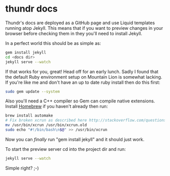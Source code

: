 # thundr docs

Thundr's docs are deployed as a GitHub page and use Liquid templates running atop Jekyll. This means
that if you want to preview changes in your browser before checking them in they you'll need to install 
Jekyll.

In a perfect world this should be as simple as:

```bash
gem install jekyll
cd <docs dir>
jekyll serve --watch
```

If that works for you, great! Head off for an early lunch. Sadly I found that the default Ruby environment 
setup on Mountain Lion is somewhat lacking. If you're like me and don't have an up to date ruby install then 
do this first:

```bash
sudo gem update --system
```

Also you'll need a C++ compiler so Gem can compile native extensions. Install 
[Homebrew](https://github.com/mxcl/homebrew/wiki/Installation) if you haven't already then run:

```bash
brew install automake
# Fix broken xcrun as described here http://stackoverflow.com/questions/13041525/osx-10-8-xcrun-no-such-file-or-directory
mv /usr/bin/xcrun /usr/bin/xcrun.old
sudo echo "#!/bin/bash\n$@" >> /usr/bin/xcrun 
```

Now you can *finally* run "gem install jekyll" and it should just work.

To start the preview server cd into the project dir and run:

```bash
jekyll serve --watch
```

Simple right? ;-)
